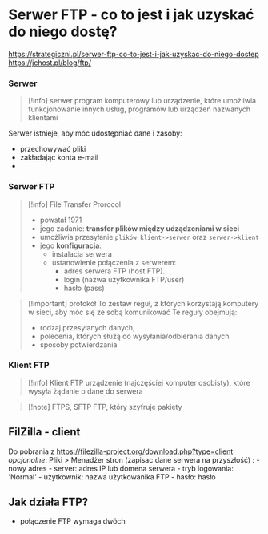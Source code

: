 
# Serwer FTP - co to jest i jak uzyskać do niego dostę?
https://strategiczni.pl/serwer-ftp-co-to-jest-i-jak-uzyskac-do-niego-dostep
https://jchost.pl/blog/ftp/

### Serwer
>[!info] serwer
>program komputerowy lub urządzenie, które umożliwia funkcjonowanie innych usług, programów lub urządzeń nazwanych klientami

Serwer istnieje, aby móc udostępniać dane i zasoby:
- przechowywać pliki
- zakładając konta e-mail
- 

### Serwer FTP
>[!info] File Transfer Prorocol
> - powstał 1971
> - jego zadanie: **transfer plików między udządzeniami w sieci**
> - umożliwia przesyłanie `plików klient->serwer` oraz `serwer->klient` 
> - jego **konfiguracja**:
> 	- instalacja serwera
> 	- ustanowienie połączenia z serwerem:
> 		- adres serwera FTP (host FTP).
> 		- login (nazwa użytkownika FTP/user)
> 		- hasło (pass)

>[!important] protokół
>To zestaw reguł, z których korzystają komputery w sieci, aby móc się ze sobą komunikować
>Te reguły obejmują:
>- rodzaj przesyłanych danych,
>- polecenia, których służą do wysyłania/odbierania danych
>- sposoby potwierdzania


### Klient FTP
>[!info] Klient FTP
>urządzenie (najczęściej komputer osobisty), które wysyła żądanie o dane do serwera



>[!note]  FTPS, SFTP 
>FTP, który szyfruje pakiety



## FilZilla - client
Do pobrania z https://filezilla-project.org/download.php?type=client
*opcjonalne*: Pliki > Menadżer stron (zapisac dane serwera na przyszłość) :
	- nowy adres
		- server: adres IP lub domena serwera
		- tryb logowania: 'Normal'
		- użytkownik: nazwa użytkowanika FTP
		- hasło: hasło


## Jak działa FTP?
- połączenie FTP wymaga dwóch 




